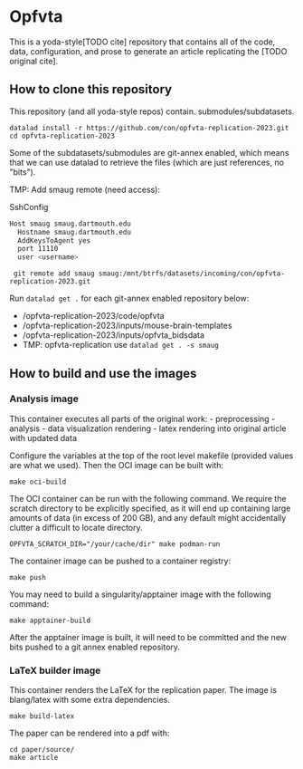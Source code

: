 # Opfvta

This is a yoda-style[TODO cite] repository that contains all of the
code, data, configuration, and prose to generate an article replicating
the [TODO original cite].

## How to clone this repository

This repository (and all yoda-style repos) contain.
submodules/subdatasets.

`datalad install -r https://github.com/con/opfvta-replication-2023.git`
`cd opfvta-replication-2023`

Some of the subdatasets/submodules are git-annex enabled, which means
that we can use datalad to retrieve the files (which are just
references, no "bits").

TMP: Add smaug remote (need access):

SshConfig
```bash
Host smaug smaug.dartmouth.edu
  Hostname smaug.dartmouth.edu
  AddKeysToAgent yes
  port 11110
  user <username>
```

` git remote add smaug smaug:/mnt/btrfs/datasets/incoming/con/opfvta-replication-2023.git`

Run `datalad get .` for each git-annex enabled repository below:
<!--  - /opfvta-replication-2023/ -->
 - /opfvta-replication-2023/code/opfvta
 - /opfvta-replication-2023/inputs/mouse-brain-templates
 - /opfvta-replication-2023/inputs/opfvta_bidsdata
 - TMP: opfvta-replication  use `datalad get . -s smaug`
<!-- This will eventuall be datalad get -r . but not until the osf remote is -->
<!-- updated. -->
<!--  -->

<!-- ## With datalad  -->
<!-- `pip install datalad-osf` -->
<!-- `datalad clone https://finalpushtoOSF -->

## How to build and use the images

### Analysis image

This container executes all parts of the original work:
    - preprocessing
    - analysis
    - data visualization rendering
    - latex rendering into original article with updated data

Configure the variables at the top of the root level makefile (provided
values are what we used). Then the OCI image can be built with:

`make oci-build`

The OCI container can be run with the following command.
We require the scratch directory to be explicitly specified, as it will end up containing large amounts of data (in excess of 200 GB), and any default might accidentally clutter a difficult to locate directory.

`OPFVTA_SCRATCH_DIR="/your/cache/dir" make podman-run`

The container image can be pushed to a container registry:

`make push`

You may need to build a singularity/apptainer image with the following
command:

`make apptainer-build`

After the apptainer image is built, it will need to be committed and the
new bits pushed to a git annex enabled repository.

### LaTeX builder image

This container renders the LaTeX for the replication paper. The image is
blang/latex with some extra dependencies.

```shell
make build-latex
```

The paper can be rendered into a pdf with:

```shell
cd paper/source/
make article
```
